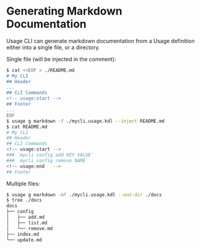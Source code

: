 # Generating Markdown Documentation

Usage CLI can generate markdown documentation from a Usage definition either into a single file, or a directory.

Single file (will be injected in the comment):

```sh
$ cat <<EOF > ./README.md
# My CLI
## Header
...
## CLI Commands
<!-- usage:start -->
## Footer
...
EOF
$ usage g markdown -f ./mycli.usage.kdl --inject README.md
$ cat README.md
# My CLI
## Header
## CLI Commands
<!-- usage:start -->
### `mycli config add KEY VALUE`
### `mycli config remove NAME`
<!-- usage:end   -->
## Footer
```

Multiple files:

```sh
$ usage g markdown -mf ./mycli.usage.kdl --out-dir ./docs
$ tree ./docs
docs
├── config
│   ├── add.md
│   ├── list.md
│   └── remove.md
├── index.md
└── update.md
```
